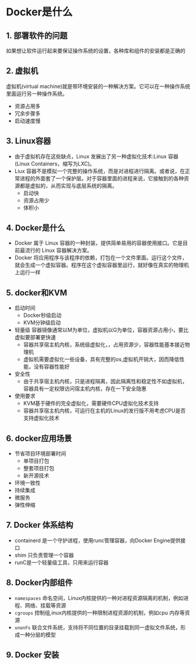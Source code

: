 # Docker是什么

## 1. 部署软件的问题

如果想让软件运行起来要保证操作系统的设置，各种库和组件的安装都是正确的

## 2. 虚拟机

虚拟机(virtual machine)就是带环境安装的一种解决方案。它可以在一种操作系统里面运行另一种操作系统。

- 资源占用多
- 冗余步骤多
- 启动速度慢

## 3. Linux容器

- 由于虚拟机存在这些缺点，Linux 发展出了另一种虚拟化技术:Linux 容器 (Linux Containers，缩写为LXC)。
- Liux 容器不是模拟一个完整的操作系统，而是对进程进行隔离。或者说，在正常进程的外面套了一个保护层。对于容器里面的进程来说，它接触到的各种资源都是虚拟的，从而实现与底层系统的隔离。
  - 启动快
  - 资源占用少
  - 体积小

## 4. Docker是什么

- Docker 属于 Linux 容器的一种封装，提供简单易用的容器使用接口。它是目前最流行的 Linux 容器解决方案。
- Docker 将应用程序与该程序的依赖，打包在一个文件里面。运行这个文件，就会生成一个虚拟容器。程序在这个虚拟容器里运行，就好像在真实的物理机上运行一样

## 5. docker和KVM

- 启动时间
  - Docker秒级启动
  - KVM分钟级启动
- 轻量级 容器镜像通常以M为单位，虚拟机以G为单位，容器资源占用小，要比虚拟要部署更快速
  - 容器共享宿主机内核，系统级虚拟化，，占用资源少，容器性能基本接近物理机
  - 虚拟机需要虚拟化一些设备，具有完整的os,虚拟机开销大，因而降低性能，没有容器性能好
- 安全性
  - 由于共享宿主机内核，只是进程隔离，因此隔离性和稳定性不如虚拟机，容器具有一定权限访问宿主机内核，存在一下安全隐惠
- 使用要求
  - KVM基于硬件的完全虚拟化，需要硬件CPU虚拟化技术支持
  - 容器共享宿主机内核，可运行在主机的Linux的发行版不用考虑CPU是否支持虚拟化技术

## 6. docker应用场景

- 节省项目环境部署时间
  - 单项目打包
  - 整套项目打包
  - 新开源技术
- 环境一致性
- 持续集成
- 微服务
- 弹性伸缩

## 7. Docker 体系结构

- containerd 是一个守护进程，使用runc管理容器，向Docker Engine提供接口
- shim 只负责管理一个容器
- runC是一个轻量级工具，只用来运行容器

## 8. Docker内部组件

- `namespaces` 命名空间，Linux内核提供的一种对进程资源隔离的机制，例如进程、网络、挂载等资源
- `cgroups` 控制组,inux内核提供的一种限制进程资源的机制，例如cpu 内存等资源
- `unonFs` 联合文件系统，支持将不同位置的目录挂载到同一虚拟文件系统，形成一种分层的模型

## 9. Docker 安装

  











